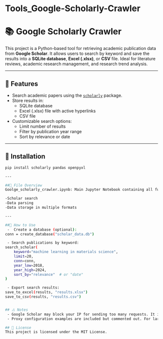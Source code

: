 # Tools_Google-Scholarly-Crawler
# 📚 Google Scholarly Crawler

This project is a Python-based tool for retrieving academic publication data from **Google Scholar**. It allows users to search by keyword and save the results into a **SQLite database**, **Excel (.xlsx)**, or **CSV** file. Ideal for literature reviews, academic research management, and research trend analysis.

---

## 🚀 Features

- Search academic papers using the [`scholarly`](https://github.com/scholarly-python-package/scholarly) package.
- Store results in:
  - SQLite database
  - Excel (.xlsx) file with active hyperlinks
  - CSV file
- Customizable search options:
  - Limit number of results
  - Filter by publication year range
  - Sort by relevance or date

---

## 🧰 Installation

```bash
pip install scholarly pandas openpyxl

---

##📂 File Overview
Goolge_scholarly_crawler.ipynb: Main Jupyter Notebook containing all functionalities:

-Scholar search
-Data parsing
-Data storage in multiple formats

---

##📝 How to Use
 -  Create a database (optional):
conn = create_database("scholar_data.db")

 - Search publications by keyword:
search_scholar(
    keyword="machine learning in materials science",
    limit=20,
    conn=conn,
    year_low=2018,
    year_high=2024,
    sort_by="relevance"  # or "date"
)

 - Export search results:
save_to_excel(results, "results.xlsx")
save_to_csv(results, "results.csv")


## ⚠️ Notes
 - Google Scholar may block your IP for sending too many requests. It is strongly recommended to add random delays or use proxy services.
 - Proxy configuration examples are included but commented out. For large-scale scraping, use a paid proxy or API service if needed.

## 📄 License
This project is licensed under the MIT License.


